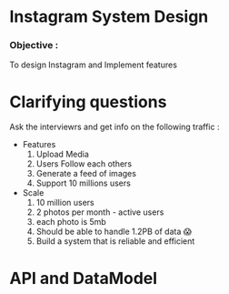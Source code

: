 # Instagram System Design 

### Objective : 
To design Instagram and Implement features 

# Clarifying questions 
Ask the interviewrs and get info on the following traffic :

- Features
    1. Upload Media 
    2. Users Follow each others 
    3. Generate a feed of images 
    4. Support 10 millions users
- Scale 
    1. 10 million users 
    2. 2 photos per month - active users
    3. each photo is 5mb 
    4. Should be able to handle 1.2PB of data 😱
    5. Build a system that is reliable and efficient 

# API and DataModel 

